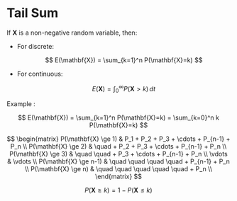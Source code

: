 # **Tail Sum**

If $\mathbf{X}$ is a non-negative random variable, then:

- For discrete:

    $$
    E(\mathbf{X}) = \sum_{k=1}^n P(\mathbf{X}=k)
    $$

- For continuous:

    $$
    E(\mathbf{X}) = \int_0^{\infty} P(\mathbf{X}>k) \, dt
    $$

Example :

$$
E(\mathbf{X}) = \sum_{k=1}^n P(\mathbf{X}=k) = \sum_{k=0}^n k P(\mathbf{X}=k)
$$

$$
\begin{matrix}
P(\mathbf{X} \ge 1) & P_1 + P_2 + P_3 + \cdots + P_{n-1} + P_n \\
P(\mathbf{X} \ge 2) & \quad + P_2 + P_3 + \cdots + P_{n-1} + P_n \\
P(\mathbf{X} \ge 3) & \quad \quad + P_3 + \cdots + P_{n-1} + P_n \\
\vdots & \vdots \\
P(\mathbf{X} \ge n-1) & \quad \quad \quad \quad + P_{n-1} + P_n \\
P(\mathbf{X} \ge n) & \quad \quad \quad \quad \quad + P_n \\
\end{matrix}
$$

$$
P(\mathbf{X} \ge k) = 1 - P(\mathbf{X} \leq k)
$$
